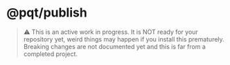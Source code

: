 # @pqt/publish

> ⚠️ This is an active work in progress. It is NOT ready for your repository yet, weird things may happen if you install this prematurely. Breaking changes are not documented yet and this is far from a completed project.
